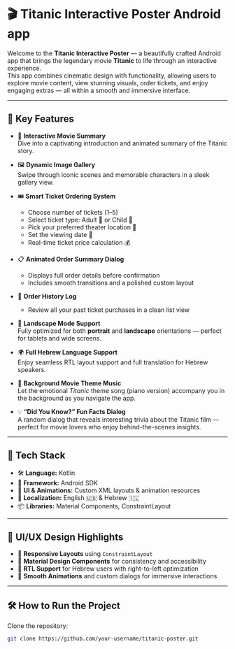 # 🎬 Titanic Interactive Poster Android app

Welcome to the **Titanic Interactive Poster** — a beautifully crafted Android app that brings the legendary movie **Titanic** to life through an interactive experience.  
This app combines cinematic design with functionality, allowing users to explore movie content, view stunning visuals, order tickets, and enjoy engaging extras — all within a smooth and immersive interface.

---

## 🌟 Key Features

- 📖 **Interactive Movie Summary**  
  Dive into a captivating introduction and animated summary of the Titanic story.

- 🖼️ **Dynamic Image Gallery**  
  Swipe through iconic scenes and memorable characters in a sleek gallery view.

- 🎟️ **Smart Ticket Ordering System**  
  - Choose number of tickets (1–5)  
  - Select ticket type: Adult 👤 or Child 🧒  
  - Pick your preferred theater location 🏢  
  - Set the viewing date 📅  
  - Real-time ticket price calculation 💰

- 📋 **Animated Order Summary Dialog**  
  - Displays full order details before confirmation  
  - Includes smooth transitions and a polished custom layout

- 📜 **Order History Log**  
  - Review all your past ticket purchases in a clean list view

- 📱 **Landscape Mode Support**  
  Fully optimized for both **portrait** and **landscape** orientations — perfect for tablets and wide screens.

- 🌍 **Full Hebrew Language Support**  
  Enjoy seamless RTL layout support and full translation for Hebrew speakers.

- 🎵 **Background Movie Theme Music**  
  Let the emotional *Titanic* theme song (piano version) accompany you in the background as you navigate the app.

- 💡 **“Did You Know?” Fun Facts Dialog**  
  A random dialog that reveals interesting trivia about the Titanic film — perfect for movie lovers who enjoy behind-the-scenes insights.

---

## 🚀 Tech Stack

- 🛠 **Language:** Kotlin  
- 📱 **Framework:** Android SDK  
- 🎨 **UI & Animations:** Custom XML layouts & animation resources  
- 💬 **Localization:** English 🇺🇸 & Hebrew 🇮🇱  
- 📦 **Libraries:** Material Components, ConstraintLayout

---

## 🎨 UI/UX Design Highlights

- 🧩 **Responsive Layouts** using `ConstraintLayout`  
- 🧭 **Material Design Components** for consistency and accessibility  
- 🔄 **RTL Support** for Hebrew users with right-to-left optimization  
- 💫 **Smooth Animations** and custom dialogs for immersive interactions
---

## 🛠 How to Run the Project
 Clone the repository:

   ```bash
   git clone https://github.com/your-username/titanic-poster.git
